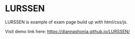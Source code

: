# LURSSEN
LURSSEN is example of exam page build up with html/css/js.


Visit demo link here: https://diannashonia.github.io/LURSSEN/
